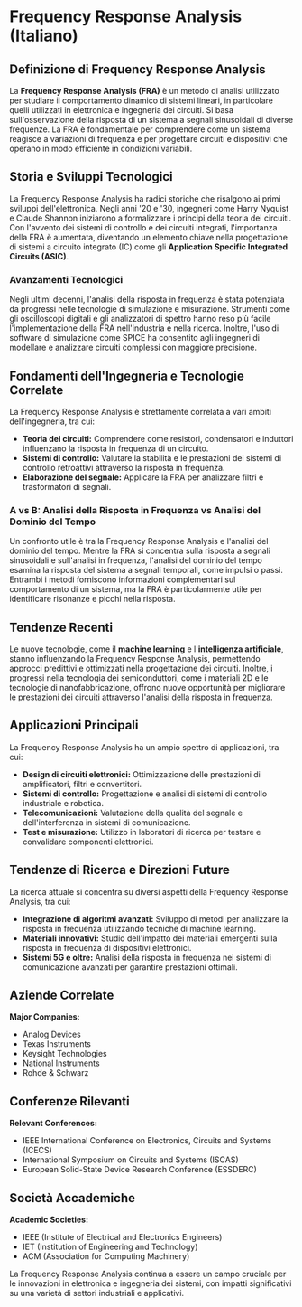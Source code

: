 # Frequency Response Analysis (Italiano)

## Definizione di Frequency Response Analysis

La **Frequency Response Analysis (FRA)** è un metodo di analisi utilizzato per studiare il comportamento dinamico di sistemi lineari, in particolare quelli utilizzati in elettronica e ingegneria dei circuiti. Si basa sull'osservazione della risposta di un sistema a segnali sinusoidali di diverse frequenze. La FRA è fondamentale per comprendere come un sistema reagisce a variazioni di frequenza e per progettare circuiti e dispositivi che operano in modo efficiente in condizioni variabili.

## Storia e Sviluppi Tecnologici

La Frequency Response Analysis ha radici storiche che risalgono ai primi sviluppi dell'elettronica. Negli anni '20 e '30, ingegneri come Harry Nyquist e Claude Shannon iniziarono a formalizzare i principi della teoria dei circuiti. Con l'avvento dei sistemi di controllo e dei circuiti integrati, l'importanza della FRA è aumentata, diventando un elemento chiave nella progettazione di sistemi a circuito integrato (IC) come gli **Application Specific Integrated Circuits (ASIC)**.

### Avanzamenti Tecnologici

Negli ultimi decenni, l'analisi della risposta in frequenza è stata potenziata da progressi nelle tecnologie di simulazione e misurazione. Strumenti come gli oscilloscopi digitali e gli analizzatori di spettro hanno reso più facile l'implementazione della FRA nell'industria e nella ricerca. Inoltre, l'uso di software di simulazione come SPICE ha consentito agli ingegneri di modellare e analizzare circuiti complessi con maggiore precisione.

## Fondamenti dell'Ingegneria e Tecnologie Correlate

La Frequency Response Analysis è strettamente correlata a vari ambiti dell'ingegneria, tra cui:

- **Teoria dei circuiti:** Comprendere come resistori, condensatori e induttori influenzano la risposta in frequenza di un circuito.
- **Sistemi di controllo:** Valutare la stabilità e le prestazioni dei sistemi di controllo retroattivi attraverso la risposta in frequenza.
- **Elaborazione del segnale:** Applicare la FRA per analizzare filtri e trasformatori di segnali.

### A vs B: Analisi della Risposta in Frequenza vs Analisi del Dominio del Tempo

Un confronto utile è tra la Frequency Response Analysis e l'analisi del dominio del tempo. Mentre la FRA si concentra sulla risposta a segnali sinusoidali e sull'analisi in frequenza, l'analisi del dominio del tempo esamina la risposta del sistema a segnali temporali, come impulsi o passi. Entrambi i metodi forniscono informazioni complementari sul comportamento di un sistema, ma la FRA è particolarmente utile per identificare risonanze e picchi nella risposta.

## Tendenze Recenti

Le nuove tecnologie, come il **machine learning** e l'**intelligenza artificiale**, stanno influenzando la Frequency Response Analysis, permettendo approcci predittivi e ottimizzati nella progettazione dei circuiti. Inoltre, i progressi nella tecnologia dei semiconduttori, come i materiali 2D e le tecnologie di nanofabbricazione, offrono nuove opportunità per migliorare le prestazioni dei circuiti attraverso l'analisi della risposta in frequenza.

## Applicazioni Principali

La Frequency Response Analysis ha un ampio spettro di applicazioni, tra cui:

- **Design di circuiti elettronici:** Ottimizzazione delle prestazioni di amplificatori, filtri e convertitori.
- **Sistemi di controllo:** Progettazione e analisi di sistemi di controllo industriale e robotica.
- **Telecomunicazioni:** Valutazione della qualità del segnale e dell'interferenza in sistemi di comunicazione.
- **Test e misurazione:** Utilizzo in laboratori di ricerca per testare e convalidare componenti elettronici.

## Tendenze di Ricerca e Direzioni Future

La ricerca attuale si concentra su diversi aspetti della Frequency Response Analysis, tra cui:

- **Integrazione di algoritmi avanzati:** Sviluppo di metodi per analizzare la risposta in frequenza utilizzando tecniche di machine learning.
- **Materiali innovativi:** Studio dell'impatto dei materiali emergenti sulla risposta in frequenza di dispositivi elettronici.
- **Sistemi 5G e oltre:** Analisi della risposta in frequenza nei sistemi di comunicazione avanzati per garantire prestazioni ottimali.

## Aziende Correlate

**Major Companies:**
- Analog Devices
- Texas Instruments
- Keysight Technologies
- National Instruments
- Rohde & Schwarz

## Conferenze Rilevanti

**Relevant Conferences:**
- IEEE International Conference on Electronics, Circuits and Systems (ICECS)
- International Symposium on Circuits and Systems (ISCAS)
- European Solid-State Device Research Conference (ESSDERC)

## Società Accademiche

**Academic Societies:**
- IEEE (Institute of Electrical and Electronics Engineers)
- IET (Institution of Engineering and Technology)
- ACM (Association for Computing Machinery)

La Frequency Response Analysis continua a essere un campo cruciale per le innovazioni in elettronica e ingegneria dei sistemi, con impatti significativi su una varietà di settori industriali e applicativi.